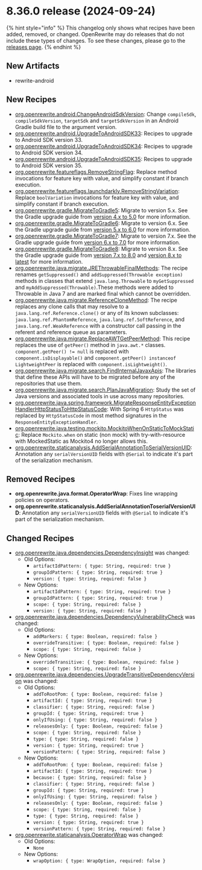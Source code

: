 # 8.36.0 release (2024-09-24)

{% hint style="info" %}
This changelog only shows what recipes have been added, removed, or changed. OpenRewrite may do releases that do not include these types of changes. To see these changes, please go to the [releases page](https://github.com/openrewrite/rewrite/releases).
{% endhint %}

## New Artifacts
* rewrite-android

## New Recipes

* [org.openrewrite.android.ChangeAndroidSdkVersion](https://docs.openrewrite.org/recipes/android/changeandroidsdkversion): Change `compileSdk`, `compileSdkVersion`, `targetSdk` and `targetSdkVersion` in an Android Gradle build file to the argument version. 
* [org.openrewrite.android.UpgradeToAndroidSDK33](https://docs.openrewrite.org/recipes/android/upgradetoandroidsdk33): Recipes to upgrade to Android SDK version 33. 
* [org.openrewrite.android.UpgradeToAndroidSDK34](https://docs.openrewrite.org/recipes/android/upgradetoandroidsdk34): Recipes to upgrade to Android SDK version 34. 
* [org.openrewrite.android.UpgradeToAndroidSDK35](https://docs.openrewrite.org/recipes/android/upgradetoandroidsdk35): Recipes to upgrade to Android SDK version 35. 
* [org.openrewrite.featureflags.RemoveStringFlag](https://docs.openrewrite.org/recipes/featureflags/removestringflag): Replace method invocations for feature key with value, and simplify constant if branch execution. 
* [org.openrewrite.featureflags.launchdarkly.RemoveStringVariation](https://docs.openrewrite.org/recipes/featureflags/launchdarkly/removestringvariation): Replace `boolVariation` invocations for feature key with value, and simplify constant if branch execution. 
* [org.openrewrite.gradle.MigrateToGradle5](https://docs.openrewrite.org/recipes/gradle/migratetogradle5): Migrate to version 5.x. See the Gradle upgrade guide from [version 4.x to 5.0](https://docs.gradle.org/current/userguide/upgrading_version_4.html) for more information. 
* [org.openrewrite.gradle.MigrateToGradle6](https://docs.openrewrite.org/recipes/gradle/migratetogradle6): Migrate to version 6.x. See the Gradle upgrade guide from [version 5.x to 6.0](https://docs.gradle.org/current/userguide/upgrading_version_5.html) for more information. 
* [org.openrewrite.gradle.MigrateToGradle7](https://docs.openrewrite.org/recipes/gradle/migratetogradle7): Migrate to version 7.x. See the Gradle upgrade guide from [version 6.x to 7.0](https://docs.gradle.org/current/userguide/upgrading_version_6.html) for more information. 
* [org.openrewrite.gradle.MigrateToGradle8](https://docs.openrewrite.org/recipes/gradle/migratetogradle8): Migrate to version 8.x. See the Gradle upgrade guide from [version 7.x to 8.0](https://docs.gradle.org/current/userguide/upgrading_version_7.html) and [version 8.x to latest](https://docs.gradle.org/current/userguide/upgrading_version_8.html) for more information. 
* [org.openrewrite.java.migrate.JREThrowableFinalMethods](https://docs.openrewrite.org/recipes/java/migrate/jrethrowablefinalmethods): The recipe renames  `getSuppressed()` and `addSuppressed(Throwable exception)` methods  in classes that extend `java.lang.Throwable` to `myGetSuppressed` and `myAddSuppressed(Throwable)`.These methods were added to Throwable in Java 7 and are marked final which cannot be overridden. 
* [org.openrewrite.java.migrate.ReferenceCloneMethod](https://docs.openrewrite.org/recipes/java/migrate/referenceclonemethod): The recipe replaces any clone calls that may resolve to a `java.lang.ref.Reference.clone()` or any of its known subclasses: `java.lang.ref.PhantomReference`, `java.lang.ref.SoftReference`, and `java.lang.ref.WeakReference` with a constructor call passing in the referent and reference queue as parameters. 
* [org.openrewrite.java.migrate.ReplaceAWTGetPeerMethod](https://docs.openrewrite.org/recipes/java/migrate/replaceawtgetpeermethod): This recipe replaces the use of `getPeer()` method in `java.awt.*` classes. `component.getPeer() != null` is replaced with `component.isDisplayable()` and `component.getPeer() instanceof LightweightPeer` is replaced with `component.isLightweight()`. 
* [org.openrewrite.java.migrate.search.FindInternalJavaxApis](https://docs.openrewrite.org/recipes/java/migrate/search/findinternaljavaxapis): The libraries that define these APIs will have to be migrated before any of the repositories that use them. 
* [org.openrewrite.java.migrate.search.PlanJavaMigration](https://docs.openrewrite.org/recipes/java/migrate/search/planjavamigration): Study the set of Java versions and associated tools in use across many repositories. 
* [org.openrewrite.java.spring.framework.MigrateResponseEntityExceptionHandlerHttpStatusToHttpStatusCode](https://docs.openrewrite.org/recipes/java/spring/framework/migrateresponseentityexceptionhandlerhttpstatustohttpstatuscode): With Spring 6 `HttpStatus` was replaced by `HttpStatusCode` in most method signatures in the `ResponseEntityExceptionHandler`. 
* [org.openrewrite.java.testing.mockito.MockitoWhenOnStaticToMockStatic](https://docs.openrewrite.org/recipes/java/testing/mockito/mockitowhenonstatictomockstatic): Replace `Mockito.when` on static (non mock) with try-with-resource with MockedStatic as Mockito4 no longer allows this. 
* [org.openrewrite.staticanalysis.AddSerialAnnotationToSerialVersionUID](https://docs.openrewrite.org/recipes/staticanalysis/addserialannotationtoserialversionuid): Annotation any `serialVersionUID` fields with `@Serial` to indicate it's part of the serialization mechanism. 

## Removed Recipes

* **org.openrewrite.java.format.OperatorWrap**: Fixes line wrapping policies on operators. 
* **org.openrewrite.staticanalysis.AddSerialAnnotationToserialVersionUID**: Annotation any `serialVersionUID` fields with `@Serial` to indicate it's part of the serialization mechanism. 

## Changed Recipes

* [org.openrewrite.java.dependencies.DependencyInsight](https://docs.openrewrite.org/recipes/java/dependencies/dependencyinsight) was changed:
  * Old Options:
    * `artifactIdPattern: { type: String, required: true }`
    * `groupIdPattern: { type: String, required: true }`
    * `version: { type: String, required: false }`
  * New Options:
    * `artifactIdPattern: { type: String, required: true }`
    * `groupIdPattern: { type: String, required: true }`
    * `scope: { type: String, required: false }`
    * `version: { type: String, required: false }`
* [org.openrewrite.java.dependencies.DependencyVulnerabilityCheck](https://docs.openrewrite.org/recipes/java/dependencies/dependencyvulnerabilitycheck) was changed:
  * Old Options:
    * `addMarkers: { type: Boolean, required: false }`
    * `overrideTransitive: { type: Boolean, required: false }`
    * `scope: { type: String, required: false }`
  * New Options:
    * `overrideTransitive: { type: Boolean, required: false }`
    * `scope: { type: String, required: false }`
* [org.openrewrite.java.dependencies.UpgradeTransitiveDependencyVersion](https://docs.openrewrite.org/recipes/java/dependencies/upgradetransitivedependencyversion) was changed:
  * Old Options:
    * `addToRootPom: { type: Boolean, required: false }`
    * `artifactId: { type: String, required: true }`
    * `classifier: { type: String, required: false }`
    * `groupId: { type: String, required: true }`
    * `onlyIfUsing: { type: String, required: false }`
    * `releasesOnly: { type: Boolean, required: false }`
    * `scope: { type: String, required: false }`
    * `type: { type: String, required: false }`
    * `version: { type: String, required: true }`
    * `versionPattern: { type: String, required: false }`
  * New Options:
    * `addToRootPom: { type: Boolean, required: false }`
    * `artifactId: { type: String, required: true }`
    * `because: { type: String, required: false }`
    * `classifier: { type: String, required: false }`
    * `groupId: { type: String, required: true }`
    * `onlyIfUsing: { type: String, required: false }`
    * `releasesOnly: { type: Boolean, required: false }`
    * `scope: { type: String, required: false }`
    * `type: { type: String, required: false }`
    * `version: { type: String, required: true }`
    * `versionPattern: { type: String, required: false }`
* [org.openrewrite.staticanalysis.OperatorWrap](https://docs.openrewrite.org/recipes/staticanalysis/operatorwrap) was changed:
  * Old Options:
    * `None`
  * New Options:
    * `wrapOption: { type: WrapOption, required: false }`